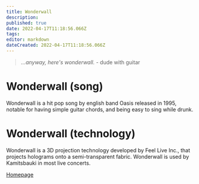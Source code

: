 ```yaml
---
title: Wonderwall
description: 
published: true
date: 2022-04-17T11:18:56.066Z
tags: 
editor: markdown
dateCreated: 2022-04-17T11:18:56.066Z
---
```


> *...anyway, here's wonderwall.* - dude with guitar

# Wonderwall (song)

Wonderwall is a hit pop song by english band Oasis released in 1995, notable for having simple guitar chords, and being easy to sing while drunk.

# Wonderwall (technology)

Wonderwall is a 3D projection technology developed by Feel Live Inc., that projects holograms onto a semi-transparent fabric. Wonderwall is used by Kamitsbauki in most live concerts.

[Homepage](https://feel-live.com/portfolio/wonderwall/)